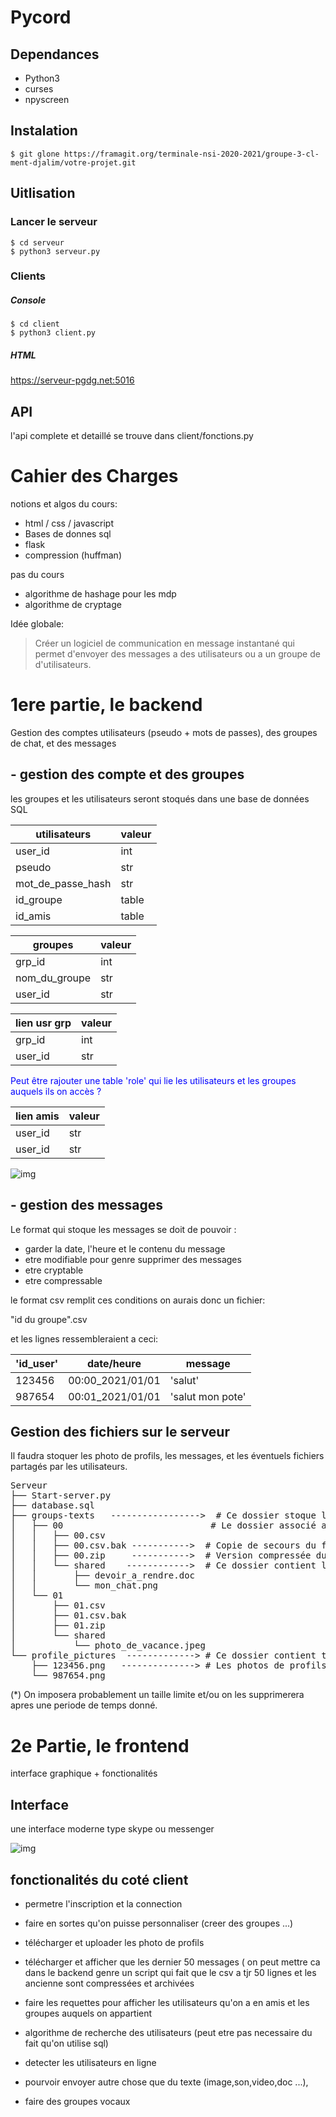 # Pycord

## Dependances

- Python3
- curses
- npyscreen

## Instalation

```
$ git glone https://framagit.org/terminale-nsi-2020-2021/groupe-3-cl-ment-djalim/votre-projet.git
```

## Uitlisation

### Lancer le serveur

 ```
$ cd serveur
$ python3 serveur.py 
```

### Clients

##### Console
```
$ cd client
$ python3 client.py 
```

##### HTML

https://serveur-pgdg.net:5016


## API
l'api complete et detaillé se trouve dans client/fonctions.py

# Cahier des Charges


notions et algos du cours:
- html / css / javascript
- Bases de donnes sql
- flask
- compression (huffman)

pas du cours

- algorithme de hashage pour les mdp
- algorithme de cryptage

Idée globale:

> Créer un logiciel de communication en message instantané qui permet d'envoyer des messages a des utilisateurs ou a un groupe de d'utilisateurs.


# 1ere partie, le backend
Gestion des comptes utilisateurs (pseudo + mots de passes), des groupes de chat, et des messages

## - gestion des compte et des groupes 

les groupes et les utilisateurs seront stoqués dans une base de données SQL


| utilisateurs | valeur |
|-|-|
| user_id | int |
| pseudo | str |
| mot_de_passe_hash | str |
| id_groupe | table|
| id_amis| table |


| groupes | valeur |
|-|-|
| grp_id | int |
| nom_du_groupe | str |
| user_id| str |

| lien usr grp | valeur |
|-|-|
| grp_id | int |
| user_id| str |

<font color='blue'>Peut être rajouter une table 'role' qui lie les utilisateurs et les groupes auquels ils on accès ?</font>

| lien amis | valeur |
|-|-|
| user_id| str |
| user_id| str |

![img](https://cdn.discordapp.com/attachments/561585323616763924/817820160345374760/20210306_190511.jpg)

## - gestion des messages

Le format qui stoque les messages se doit de pouvoir :
 
 - garder la date, l'heure et le contenu du message
 - etre modifiable pour genre supprimer des messages
 - etre cryptable 
 - etre compressable 
 
le format csv remplit ces conditions on aurais donc un fichier:

"id du groupe".csv

et les lignes ressembleraient a ceci:

|'id_user'|date/heure|message| 
 |-|-|-|
 |123456|00:00_2021/01/01|'salut'|
|987654|00:01_2021/01/01|'salut mon pote'|


## Gestion des fichiers sur le serveur

Il faudra stoquer les photo de profils, les messages, et les éventuels fichiers partagés par les utilisateurs.

<pre>
Serveur
├── Start-server.py
├── database.sql
├── groups-texts   ----------------->  # Ce dossier stoque les dossiers des differents groupes
│   ├── 00                            # Le dossier associé a un groupe porte son id comme nom
│   │   ├── 00.csv
│   │   ├── 00.csv.bak ----------->  # Copie de secours du fichier qui contiendra les messages
│   │   ├── 00.zip     ----------->  # Version compressée du fichier qui contiendra les messages
│   │   └── shared    ------------>  # Ce dossier contient les fichiérs partagés par le groupe (*)
│   │       ├── devoir_a_rendre.doc
│   │       └── mon_chat.png
│   └── 01
│       ├── 01.csv
│       ├── 01.csv.bak
│       ├── 01.zip
│       └── shared
│           └── photo_de_vacance.jpeg
└── profile_pictures  -------------> # Ce dossier contient toute les photos de profils
    ├── 123456.png   --------------> # Les photos de profils portent l'id de l'utilisateur en nom
    └── 987654.png
</pre>

(*) On imposera probablement un taille limite et/ou on les supprimerera apres une periode de temps donné.

# 2e Partie, le frontend
interface graphique + fonctionalités

##  Interface

une interface moderne type skype ou messenger

![img](https://cdn.discordapp.com/attachments/561585323616763924/817849654548496444/20210306_210123.png)


## fonctionalités du coté client

- permetre l'inscription et la connection

- faire en sortes qu'on puisse personnaliser (creer des groupes ...)

- télécharger et uploader les photo de profils

- télécharger et afficher que les dernier 50 messages ( on peut mettre ca dans le backend genre un script qui fait que le csv a tjr 50 lignes et les ancienne sont compressées et archivées

- faire les requettes pour afficher les utilisateurs qu'on a en amis et les groupes auquels on appartient

- algorithme de recherche des utilisateurs (peut etre pas necessaire du fait qu'on utilise sql)

- detecter les utilisateurs en ligne 

- pourvoir envoyer autre chose que du texte (image,son,video,doc ...), 

- faire des groupes vocaux 

